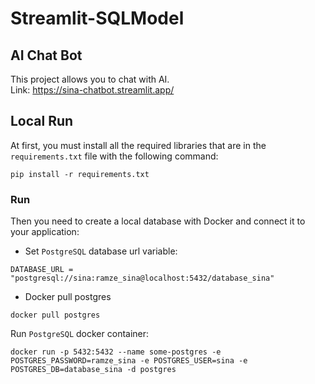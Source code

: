 # Streamlit-SQLModel

## AI Chat Bot

This project allows you to chat with AI.<br>
Link: https://sina-chatbot.streamlit.app/
## Local Run

At first, you must install all the required libraries that are in the `requirements.txt` file with the following command:

```
pip install -r requirements.txt
```

### Run

Then you need to create a local database with Docker and connect it to your application:

- Set `PostgreSQL` database url variable:

```
DATABASE_URL = "postgresql://sina:ramze_sina@localhost:5432/database_sina"
```

- Docker pull postgres

```
docker pull postgres
```

Run `PostgreSQL` docker container:

```
docker run -p 5432:5432 --name some-postgres -e POSTGRES_PASSWORD=ramze_sina -e POSTGRES_USER=sina -e POSTGRES_DB=database_sina -d postgres
```
